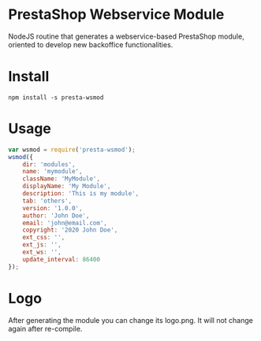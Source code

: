 # PrestaShop Webservice Module
NodeJS routine that generates a webservice-based PrestaShop module,
oriented to develop new backoffice functionalities.

# Install
```npm install -s presta-wsmod```

# Usage
```js
var wsmod = require('presta-wsmod');
wsmod({
    dir: 'modules',
    name: 'mymodule',
    className: 'MyModule',
    displayName: 'My Module',
    description: 'This is my module',
    tab: 'others',
    version: '1.0.0',
    author: 'John Doe',
    email: 'john@email.com',
    copyright: '2020 John Doe',
    ext_css: '',
    ext_js: '',
    ext_ws: '',
    update_interval: 86400
});
```
# Logo
After generating the module you can change its logo.png.
It will not change again after re-compile.
